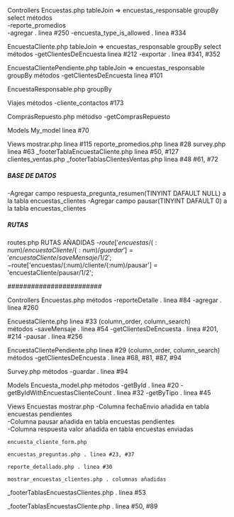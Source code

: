 

Controllers
  Encuestas.php
    tableJoin => encuestas_responsable
    groupBy
    select
    métodos      
      -reporte_promedios  
      -agregar . linea #250
      -encuesta_type_is_allowed . linea #334     
  
  EncuestaCliente.php
    tableJoin => encuestas_responsable
    groupBy
    select
    métodos
      -getClientesDeEncuesta linea #212
      -exportar . linea #341, #352
  
  EncuestaClientePendiente.php
    tableJoin => encuestas_responsable    
    groupBy
    métodos
      -getClientesDeEncuesta linea #101

  EncuestaResponsable.php
    groupBy

  Viajes
    métodos
      -cliente_contactos #173    

  ComprasRepuesto.php
    métodso
      -getComprasRepuesto    

Models
  My_model linea #70

Views
  mostrar.php linea #115
  reporte_promedios.php linea #28
  survey.php linea #63
  _footerTablaEncuestaCliente.php linea #50, #127
  clientes_ventas.php
  _footerTablasClientesVentas.php linea #48 #61, #72

































##### BASE DE DATOS #####

-Agregar campo respuesta_pregunta_resumen(TINYINT DAFAULT NULL) a la tabla encuestas_clientes
-Agregar campo pausar(TINYINT DAFAULT 0) a la tabla encuestas_clientes

##### RUTAS #####

routes.php
  RUTAS AÑADIDAS
    -$route['encuestas/(:num)/encuestaCliente/(:num)/guardar'] = 'encuestaCliente/saveMensaje/$1/$2';
    -$route['encuestas/(:num)/cliente/(:num)/pausar'] = 'encuestaCliente/pausar/$1/$2';

########################

Controllers
  Encuestas.php
    métodos
      -reporteDetalle . linea #84
      -agregar . linea #260

  EncuestaCliente.php 
    linea #33 (column_order, column_search)  
    métodos
      -saveMensaje . linea #54
      -getClientesDeEncuesta . linea #201, #214
      -pausar . linea #256

  EncuestaClientePendiente.php 
    linea #29 (column_order, column_search)  
    métodos
      -getClientesDeEncuesta . linea #68, #81, #87, #94

  Survey.php
    métodos
      -guardar . linea #94 

Models
  Encuesta_model.php
    métodos
      -getById . linea #20
      -getByIdWithEncuestasClienteCount . linea #32
      -getByTipo . linea #45
          
        
Views
 Encuestas
    mostrar.php 
      -Columna fechaEnvio añadida en tabla encuestas pendientes  
      -Columna pausar añadida en tabla encuestas pendientes  
      -Columna respuesta valor añadida en tabla encuestas enviadas  
      
    
    encuesta_cliente_form.php  
    
    encuestas_preguntas.php . linea #23, #37

    reporte_detallado.php . linea #30

    mostrar_encuestas_clientes.php . columnas añadidas

  _footerTablasEncuestasClientes.php . linea #53

  _footerTablasEncuestasCliente.php . linea #50, #89



  
      

      